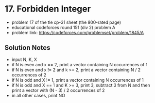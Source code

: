 # 17. Forbidden Integer

* problem 17 of the tle cp-31 sheet (the 800-rated page)
* educational codeforces round 151 (div 2) problem A
* problem link: https://codeforces.com/problemset/problem/1845/A

## Solution Notes

* input N, K, X
* if N is even and x == 2, print a vector containing N occurrences of 1
* if N is even and x != 2 and k >= 2, print a vector containing N / 2 occurrences of 2
* if N is odd and X != 1, print a vector containing N occurrences of 1
* if N is odd and X == 1 and K >= 3, print 3, subtract 3 from N and then print a vector with (N - 3) / 2 occurrences of 2
* in all other cases, print NO